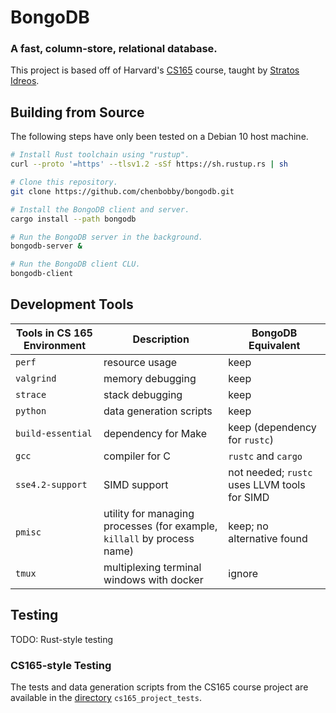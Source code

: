 # BongoDB
### A fast, column-store, relational database.

This project is based off of Harvard's [CS165](http://daslab.seas.harvard.edu/classes/cs165/) course, taught by [Stratos Idreos](https://stratos.seas.harvard.edu/).

## Building from Source

The following steps have only been tested on a Debian 10 host machine.

```bash
# Install Rust toolchain using "rustup".
curl --proto '=https' --tlsv1.2 -sSf https://sh.rustup.rs | sh

# Clone this repository.
git clone https://github.com/chenbobby/bongodb.git

# Install the BongoDB client and server.
cargo install --path bongodb

# Run the BongoDB server in the background.
bongodb-server &

# Run the BongoDB client CLU.
bongodb-client
```


## Development Tools

| Tools in CS 165 Environment | Description | BongoDB Equivalent
|-|-|-|
| `perf` | resource usage | keep |
| `valgrind`| memory debugging | keep |
| `strace` | stack debugging | keep |
| `python` | data generation scripts | keep |
| `build-essential`| dependency for Make | keep (dependency for `rustc`) |
| `gcc`| compiler for C | `rustc` and `cargo` |
| `sse4.2-support`| SIMD support | not needed; `rustc` uses LLVM tools for SIMD |
| `pmisc`| utility for managing processes (for example, `killall` by process name) | keep; no alternative found |
| `tmux`| multiplexing terminal windows with docker | ignore |

## Testing

TODO: Rust-style testing

### CS165-style Testing

The tests and data generation scripts from the CS165 course project are available in the [directory](https://github.com/chenbobby/bongodb/tree/master/src) `cs165_project_tests`.

